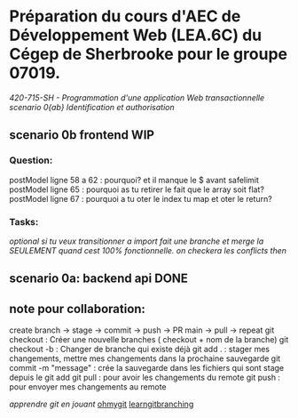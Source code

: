 # Préparation du cours d'AEC de Développement Web (LEA.6C) du Cégep de Sherbrooke pour le groupe 07019.
*420-715-SH - Programmation d'une application Web transactionnelle*
*scenario 0{ab} Identification et authorisation*

## scenario 0b frontend **WIP**
### Question:
postModel ligne 58 a 62 : pourquoi? et il manque le $ avant safelimit
postModel ligne 65 : pourquoi as tu retirer le fait que le array soit flat?
postModel ligne 67 : pourquoi a tu oter le index tu map et oter le return?


### Tasks:
*optional si tu veux transitionner a import fait une branche et merge la SEULEMENT quand cest 100% fonctionnelle. on checkera les conflicts then*


## scenario 0a: backend api **DONE**


## note pour collaboration:
create branch → stage → commit → push → PR main → pull → repeat
git checkout : Créer une nouvelle branches ( checkout + nom de la branche)
git checkout -b : Changer de branche qui existe déjà
git add . : stager mes changements, mettre mes changements dans la prochaine sauvegarde
git commit -m "message" : crée la sauvegarde dans les fichiers qui sont stage depuis le git add
git pull : pour avoir les changements du remote
git push : pour envoyer mes changements au remote
  

*apprendre git en jouant*
[ohmygit](https://ohmygit.org/)
[learngitbranching](https://learngitbranching.js.org/?locale=en_US)